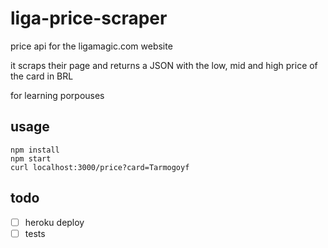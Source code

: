 # liga-price-scraper

price api for the ligamagic.com website

it scraps their page and returns a JSON with the low, mid and high price of the card in BRL

for learning porpouses

## usage

```
npm install
npm start 
curl localhost:3000/price?card=Tarmogoyf
```

## todo

- [ ] heroku deploy
- [ ] tests
